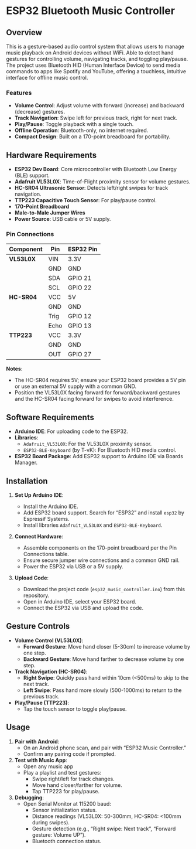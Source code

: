 # ESP32 Bluetooth Music Controller

## Overview
This is a gesture-based audio control system that allows users to manage music playback on Android devices without WiFi. Able to detect hand gestures for controlling volume, navigating tracks, and toggling play/pause. The project uses Bluetooth HID (Human Interface Device) to send media commands to apps like Spotify and YouTube, offering a touchless, intuitive interface for offline music control.

### Features
- **Volume Control**: Adjust volume with forward (increase) and backward (decrease) gestures.
- **Track Navigation**: Swipe left for previous track, right for next track.
- **Play/Pause**: Toggle playback with a single touch.
- **Offline Operation**: Bluetooth-only, no internet required.
- **Compact Design**: Built on a 170-point breadboard for portability.

## Hardware Requirements
- **ESP32 Dev Board**: Core microcontroller with Bluetooth Low Energy (BLE) support.
- **Adafruit VL53L0X**: Time-of-Flight proximity sensor for volume gestures.
- **HC-SR04 Ultrasonic Sensor**: Detects left/right swipes for track navigation.
- **TTP223 Capacitive Touch Sensor**: For play/pause control.
- **170-Point Breadboard**
- **Male-to-Male Jumper Wires**
- **Power Source**: USB cable or 5V supply.

### Pin Connections
| **Component**     | **Pin** | **ESP32 Pin** |
|-------------------|---------|---------------|
| **VL53L0X**       | VIN     | 3.3V          |
|                   | GND     | GND           |
|                   | SDA     | GPIO 21       |
|                   | SCL     | GPIO 22       |
| **HC-SR04**       | VCC     | 5V            |
|                   | GND     | GND           |
|                   | Trig    | GPIO 12       |
|                   | Echo    | GPIO 13       |
| **TTP223**        | VCC     | 3.3V          |
|                   | GND     | GND           |
|                   | OUT     | GPIO 27       |

**Notes**:
- The HC-SR04 requires 5V; ensure your ESP32 board provides a 5V pin or use an external 5V supply with a common GND.
- Position the VL53L0X facing forward for forward/backward gestures and the HC-SR04 facing forward for swipes to avoid interference.

## Software Requirements
- **Arduino IDE**: For uploading code to the ESP32.
- **Libraries**:
  - `Adafruit_VL53L0X`: For the VL53L0X proximity sensor.
  - `ESP32-BLE-Keyboard` (by T-vK): For Bluetooth HID media control.
- **ESP32 Board Package**: Add ESP32 support to Arduino IDE via Boards Manager.

## Installation
1. **Set Up Arduino IDE**:
   - Install the Arduino IDE.
   - Add ESP32 board support. Search for “ESP32” and install `esp32` by Espressif Systems.
   - Install libraries `Adafruit_VL53L0X` and `ESP32-BLE-Keyboard`.

2. **Connect Hardware**:
   - Assemble components on the 170-point breadboard per the Pin Connections table.
   - Ensure secure jumper wire connections and a common GND rail.
   - Power the ESP32 via USB or a 5V supply.

3. **Upload Code**:
   - Download the project code (`esp32_music_controller.ino`) from this repository.
   - Open in Arduino IDE, select your ESP32 board.
   - Connect the ESP32 via USB and upload the code.

## Gesture Controls
- **Volume Control (VL53L0X)**:
  - **Forward Gesture**: Move hand closer (5-30cm) to increase volume by one step.
  - **Backward Gesture**: Move hand farther to decrease volume by one step.
- **Track Navigation (HC-SR04)**:
  - **Right Swipe**: Quickly pass hand within 10cm (<500ms) to skip to the next track.
  - **Left Swipe**: Pass hand more slowly (500-1000ms) to return to the previous track.
- **Play/Pause (TTP223)**:
  - Tap the touch sensor to toggle play/pause.

## Usage
1. **Pair with Android**:
   - On an Android phone scan, and pair with “ESP32 Music Controller.”
   - Confirm any pairing code if prompted.
2. **Test with Music App**:
   - Open any music app
   - Play a playlist and test gestures:
     - Swipe right/left for track changes.
     - Move hand closer/farther for volume.
     - Tap TTP223 for play/pause.
3. **Debugging**:
   - Open Serial Monitor at 115200 baud:
     - Sensor initialization status.
     - Distance readings (VL53L0X: 50-300mm, HC-SR04: <100mm during swipes).
     - Gesture detection (e.g., “Right swipe: Next track”, “Forward gesture: Volume UP”).
     - Bluetooth connection status.



